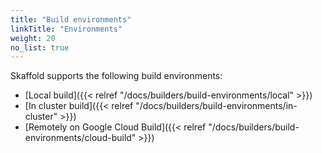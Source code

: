 ```yaml
---
title: "Build environments"
linkTitle: "Environments"
weight: 20
no_list: true
---
```


Skaffold supports the following build environments:
* [Local build]({{< relref "/docs/builders/build-environments/local" >}})
* [In cluster build]({{< relref "/docs/builders/build-environments/in-cluster" >}})
* [Remotely on Google Cloud Build]({{< relref "/docs/builders/build-environments/cloud-build" >}})

